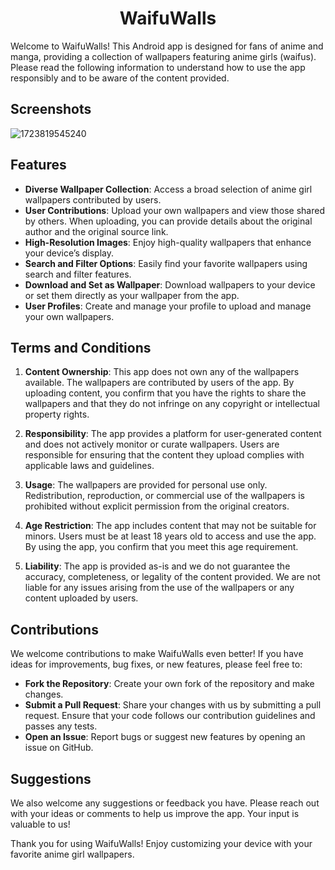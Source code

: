 <h1 align="center">WaifuWalls</h1>

Welcome to WaifuWalls! This Android app is designed for fans of anime and manga, providing a collection of wallpapers featuring anime girls (waifus). Please read the following information to understand how to use the app responsibly and to be aware of the content provided.

## Screenshots
![1723819545240](https://github.com/user-attachments/assets/f42c58f3-b7c5-4875-87ca-b001b0b3390b)


## Features

- **Diverse Wallpaper Collection**: Access a broad selection of anime girl wallpapers contributed by users.
- **User Contributions**: Upload your own wallpapers and view those shared by others. When uploading, you can provide details about the original author and the original source link.
- **High-Resolution Images**: Enjoy high-quality wallpapers that enhance your device’s display.
- **Search and Filter Options**: Easily find your favorite wallpapers using search and filter features.
- **Download and Set as Wallpaper**: Download wallpapers to your device or set them directly as your wallpaper from the app.
- **User Profiles**: Create and manage your profile to upload and manage your own wallpapers.

## Terms and Conditions

1. **Content Ownership**: This app does not own any of the wallpapers available. The wallpapers are contributed by users of the app. By uploading content, you confirm that you have the rights to share the wallpapers and that they do not infringe on any copyright or intellectual property rights.

2. **Responsibility**: The app provides a platform for user-generated content and does not actively monitor or curate wallpapers. Users are responsible for ensuring that the content they upload complies with applicable laws and guidelines.

3. **Usage**: The wallpapers are provided for personal use only. Redistribution, reproduction, or commercial use of the wallpapers is prohibited without explicit permission from the original creators.

4. **Age Restriction**: The app includes content that may not be suitable for minors. Users must be at least 18 years old to access and use the app. By using the app, you confirm that you meet this age requirement.

5. **Liability**: The app is provided as-is and we do not guarantee the accuracy, completeness, or legality of the content provided. We are not liable for any issues arising from the use of the wallpapers or any content uploaded by users.

## Contributions

We welcome contributions to make WaifuWalls even better! If you have ideas for improvements, bug fixes, or new features, please feel free to:

- **Fork the Repository**: Create your own fork of the repository and make changes.
- **Submit a Pull Request**: Share your changes with us by submitting a pull request. Ensure that your code follows our contribution guidelines and passes any tests.
- **Open an Issue**: Report bugs or suggest new features by opening an issue on GitHub.

## Suggestions

We also welcome any suggestions or feedback you have. Please reach out with your ideas or comments to help us improve the app. Your input is valuable to us!


Thank you for using WaifuWalls! Enjoy customizing your device with your favorite anime girl wallpapers.
